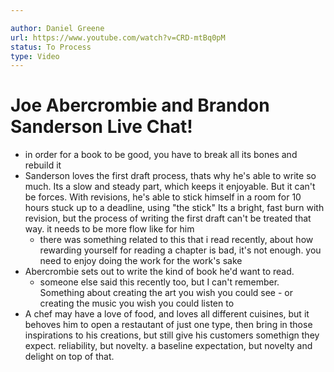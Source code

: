 ```yaml
---

author: Daniel Greene
url: https://www.youtube.com/watch?v=CRD-mtBq0pM
status: To Process
type: Video
---
```

# Joe Abercrombie and Brandon Sanderson Live Chat!
- in order for a book to be good, you have to break all its bones and rebuild it
- Sanderson loves the first draft process, thats why he's able to write so much. Its a slow and steady part, which keeps it enjoyable. But it can't be forces. With revisions, he's able to stick himself in a room for 10 hours stuck up to a deadline, using "the stick" Its a bright, fast burn with revision, but the process of writing the first draft can't be treated that way. it needs to be more flow like for him
	- there was something related to this that i read recently, about how rewarding yourself for reading a chapter is bad, it's not enough. you need to enjoy doing the work for the work's sake
- Abercrombie sets out to write the kind of book he'd want to read.
	- someone else said this recently too, but I can't remember. Something about creating the art you wish you could see - or creating the music you wish you could listen to
- A chef may have a love of food, and loves all different cuisines, but it behoves him to open a restautant of just one type, then bring in those inspirations to his creations, but still give his customers somethign they expect. reliability, but novelty. a baseline expectation, but novelty and delight on top of that.